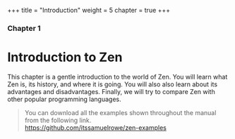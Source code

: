 +++
title = "Introduction"
weight = 5
chapter = true
+++

### Chapter 1

# Introduction to Zen

This chapter is a gentle introduction to the world of Zen. You will learn what
Zen is, its history, and where it is going. You will also also learn about
its advantages and disadvantages. Finally, we will try to compare Zen with
other popular programming languages.

> You can download all the examples shown throughout the manual from the following
> link.  
> https://github.com/itssamuelrowe/zen-examples